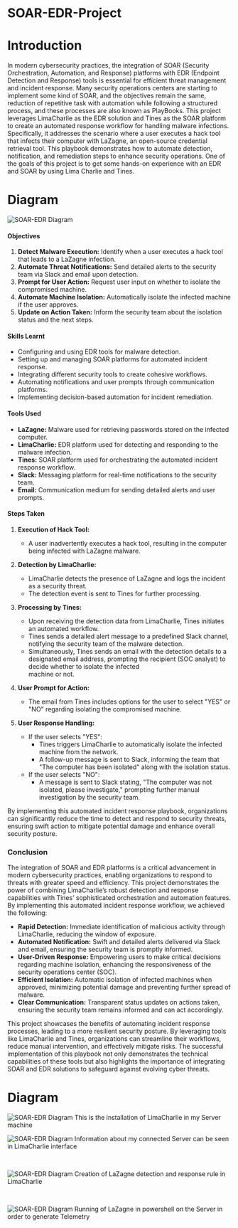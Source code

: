 # SOAR-EDR-Project

# Introduction

In modern cybersecurity practices, the integration of SOAR (Security Orchestration, Automation, and Response) platforms with EDR (Endpoint Detection and Response) tools is essential for efficient threat management and incident response. Many security operations centers are starting to implement some kind of SOAR, and the objectives remain the same, reduction of repetitive task with automation while following a structured process, and these processes are also known as PlayBooks. This project leverages LimaCharlie as the EDR solution and Tines as the SOAR platform to create an automated response workflow for handling malware infections. Specifically, it addresses the scenario where a user executes a hack tool that infects their computer with LaZagne, an open-source credential retrieval tool. This playbook demonstrates how to automate detection, notification, and remediation steps to enhance security operations. One of the goals of this project is to get some hands-on experience with an EDR and SOAR by using Lima Charlie and Tines.

# Diagram

![SOAR-EDR Diagram](https://github.com/viponpoint/SOAR-EDR-Project/blob/main/SOAR-EDR.Diagram.png)

#### Objectives
1. **Detect Malware Execution:** Identify when a user executes a hack tool that leads to a LaZagne infection.
2. **Automate Threat Notifications:** Send detailed alerts to the security team via Slack and email upon detection.
3. **Prompt for User Action:** Request user input on whether to isolate the compromised machine.
4. **Automate Machine Isolation:** Automatically isolate the infected machine if the user approves.
5. **Update on Action Taken:** Inform the security team about the isolation status and the next steps.

#### Skills Learnt
- Configuring and using EDR tools for malware detection.
- Setting up and managing SOAR platforms for automated incident response.
- Integrating different security tools to create cohesive workflows.
- Automating notifications and user prompts through communication platforms.
- Implementing decision-based automation for incident remediation.

#### Tools Used
- **LaZagne:** Malware used for retrieving passwords stored on the infected computer.
- **LimaCharlie:** EDR platform used for detecting and responding to the malware infection.
- **Tines:** SOAR platform used for orchestrating the automated incident response workflow.
- **Slack:** Messaging platform for real-time notifications to the security team.
- **Email:** Communication medium for sending detailed alerts and user prompts.

#### Steps Taken

1. **Execution of Hack Tool:**
   - A user inadvertently executes a hack tool, resulting in the computer being infected with LaZagne malware.

2. **Detection by LimaCharlie:**
   - LimaCharlie detects the presence of LaZagne and logs the incident as a security threat.
   - The detection event is sent to Tines for further processing.

3. **Processing by Tines:**
   - Upon receiving the detection data from LimaCharlie, Tines initiates an automated workflow.
   - Tines sends a detailed alert message to a predefined Slack channel, notifying the security team of the malware detection.
   - Simultaneously, Tines sends an email with the detection details to a designated email address, prompting the recipient (SOC analyst) to decide whether to isolate the infected     
     machine or not.

4. **User Prompt for Action:**
   - The email from Tines includes options for the user to select "YES" or "NO" regarding isolating the compromised machine.

5. **User Response Handling:**
   - If the user selects "YES":
     - Tines triggers LimaCharlie to automatically isolate the infected machine from the network.
     - A follow-up message is sent to Slack, informing the team that "The computer has been isolated" along with the isolation status.
   - If the user selects "NO":
     - A message is sent to Slack stating, "The computer was not isolated, please investigate," prompting further manual investigation by the security team.

By implementing this automated incident response playbook, organizations can significantly reduce the time to detect and respond to security threats, ensuring swift action to mitigate potential damage and enhance overall security posture.

### Conclusion

The integration of SOAR and EDR platforms is a critical advancement in modern cybersecurity practices, enabling organizations to respond to threats with greater speed and efficiency. This project demonstrates the power of combining LimaCharlie’s robust detection and response capabilities with Tines’ sophisticated orchestration and automation features. By implementing this automated incident response workflow, we achieved the following:

- **Rapid Detection:** Immediate identification of malicious activity through LimaCharlie, reducing the window of exposure.
- **Automated Notification:** Swift and detailed alerts delivered via Slack and email, ensuring the security team is promptly informed.
- **User-Driven Response:** Empowering users to make critical decisions regarding machine isolation, enhancing the responsiveness of the security operations center (SOC).
- **Efficient Isolation:** Automatic isolation of infected machines when approved, minimizing potential damage and preventing further spread of malware.
- **Clear Communication:** Transparent status updates on actions taken, ensuring the security team remains informed and can act accordingly.

This project showcases the benefits of automating incident response processes, leading to a more resilient security posture. By leveraging tools like LimaCharlie and Tines, organizations can streamline their workflows, reduce manual intervention, and effectively mitigate risks. The successful implementation of this playbook not only demonstrates the technical capabilities of these tools but also highlights the importance of integrating SOAR and EDR solutions to safeguard against evolving cyber threats.

# Diagram

![SOAR-EDR Diagram](https://github.com/viponpoint/SOAR-EDR-Project/blob/main/InstallLimaCharlie.jpeg)
This is the installation of LimaCharlie in my Server machine
</br>

![SOAR-EDR Diagram](https://github.com/viponpoint/SOAR-EDR-Project/blob/main/LimaToServer.png)
Information about my connected Server can be seen in LimaCharlie interface

</br>

![SOAR-EDR Diagram](https://github.com/viponpoint/SOAR-EDR-Project/blob/main/RuleForLazagne.png)
Creation of LaZagne detection and response rule in LimaCharlie

</br>

![SOAR-EDR Diagram](https://github.com/viponpoint/SOAR-EDR-Project/blob/main/RunLazagne.jpeg)
Running of LaZagne in powershell on the Server in order to generate Telemetry


